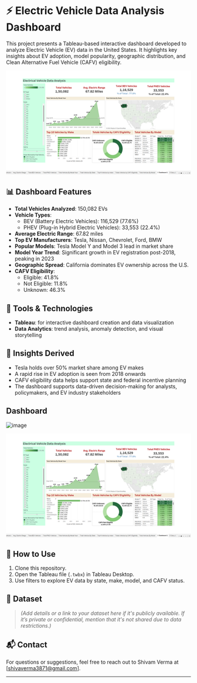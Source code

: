 # ⚡ Electric Vehicle Data Analysis Dashboard

This project presents a Tableau-based interactive dashboard developed to analyze Electric Vehicle (EV) data in the United States. It highlights key insights about EV adoption, model popularity, geographic distribution, and Clean Alternative Fuel Vehicle (CAFV) eligibility.

![Dashboard Preview](https://github.com/shivam5983/ELectric-Vehicle-Data-Analysis/blob/main/Dashboard.png)

## 📊 Dashboard Features

- **Total Vehicles Analyzed**: 150,082 EVs  
- **Vehicle Types**:  
  - BEV (Battery Electric Vehicles): 116,529 (77.6%)  
  - PHEV (Plug-in Hybrid Electric Vehicles): 33,553 (22.4%)  
- **Average Electric Range**: 67.82 miles  
- **Top EV Manufacturers**: Tesla, Nissan, Chevrolet, Ford, BMW  
- **Popular Models**: Tesla Model Y and Model 3 lead in market share  
- **Model Year Trend**: Significant growth in EV registration post-2018, peaking in 2023  
- **Geographic Spread**: California dominates EV ownership across the U.S.  
- **CAFV Eligibility**:  
  - Eligible: 41.8%  
  - Not Eligible: 11.8%  
  - Unknown: 46.3%

## 📌 Tools & Technologies

- **Tableau**: for interactive dashboard creation and data visualization  
- **Data Analytics**: trend analysis, anomaly detection, and visual storytelling  

## 🧠 Insights Derived

- Tesla holds over 50% market share among EV makes  
- A rapid rise in EV adoption is seen from 2018 onwards  
- CAFV eligibility data helps support state and federal incentive planning  
- The dashboard supports data-driven decision-making for analysts, policymakers, and EV industry stakeholders

## Dashboard  

![image](https://github.com/user-attachments/assets/ae3ead4e-7c00-4af4-bbb3-2fc1d2adf043)


![EV Dashboard](https://github.com/shivam5983/ELectric-Vehicle-Data-Analysis/blob/main/Dashboard.png)

## 🚀 How to Use

1. Clone this repository.
2. Open the Tableau file (`.twbx`) in Tableau Desktop.
3. Use filters to explore EV data by state, make, model, and CAFV status.

## 📁 Dataset

> *(Add details or a link to your dataset here if it's publicly available. If it’s private or confidential, mention that it's not shared due to data restrictions.)*

## 📬 Contact

For questions or suggestions, feel free to reach out to Shivam Verma at [shivaverma3871@gmail.com].

---

